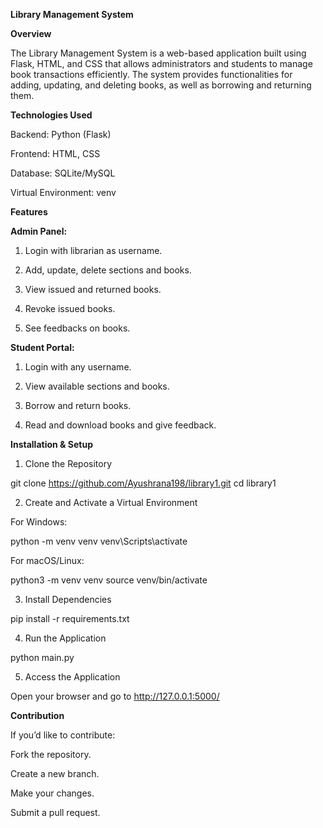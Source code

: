**Library Management System**

**Overview**

The Library Management System is a web-based application built using Flask, HTML, and CSS that allows administrators and students to manage book transactions efficiently. The system provides functionalities for adding, updating, and deleting books, as well as borrowing and returning them.

**Technologies Used**

Backend: Python (Flask) 

Frontend: HTML, CSS

Database: SQLite/MySQL 

Virtual Environment: venv

**Features**

**Admin Panel:**

1) Login with librarian as username.

2) Add, update, delete sections and books.

3) View issued and returned books.

4) Revoke issued books.

5) See feedbacks on books.

**Student Portal:**

1) Login with any username.

2) View available sections and books.

3) Borrow and return books.

4) Read and download books and give feedback.

**Installation & Setup**

1. Clone the Repository

git clone https://github.com/Ayushrana198/library1.git
cd library1

2. Create and Activate a Virtual Environment

For Windows:

python -m venv venv
venv\Scripts\activate

For macOS/Linux:

python3 -m venv venv
source venv/bin/activate

3. Install Dependencies

pip install -r requirements.txt

4. Run the Application

python main.py

5. Access the Application

Open your browser and go to http://127.0.0.1:5000/

**Contribution**

If you’d like to contribute:

Fork the repository.

Create a new branch.

Make your changes.

Submit a pull request.

